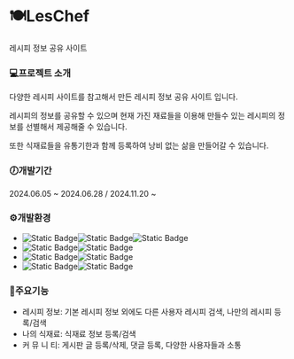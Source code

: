 # 🍽LesChef
레시피 정보 공유 사이트

### 💻프로젝트 소개
다양한 레시피 사이트를 참고해서 만든 레시피 정보 공유 사이트 입니다.

레시피의 정보를 공유할 수 있으며
현재 가진 재료들을 이용해 만들수 있는 레시피의 정보를 선별해서 제공해줄 수 있습니다. 

또한 식재료들을 유통기한과 함께 등록하여 낭비 없는 삶을 만들어갈 수 있습니다.


### 🕖개발기간
2024.06.05 ~ 2024.06.28 / 2024.11.20 ~


### ⚙️개발환경
- ![Static Badge](https://img.shields.io/badge/Language-black?style=for-the-badge)![Static Badge](https://img.shields.io/badge/JavaScript-orange?style=for-the-badge)![Static Badge](https://img.shields.io/badge/CSS-blue?style=for-the-badge)
- ![Static Badge](https://img.shields.io/badge/RunTime-black?style=for-the-badge)![Static Badge](https://img.shields.io/badge/NodeJS-green?style=for-the-badge)
- ![Static Badge](https://img.shields.io/badge/Library-black?style=for-the-badge)![Static Badge](https://img.shields.io/badge/React-blue?style=for-the-badge)
- ![Static Badge](https://img.shields.io/badge/IDE-black?style=for-the-badge)![Static Badge](https://img.shields.io/badge/Visual_Studio_Code-blue?style=for-the-badge)


### 📎주요기능
- 레시피 정보: 기본 레시피 정보 외에도 다른 사용자 레시피 검색, 나만의 레시피 등록/검색
- 나의 식재료: 식재료 정보 등록/검색
- 커 뮤 니 티: 게시판 글 등록/삭제, 댓글 등록, 다양한 사용자들과 소통
